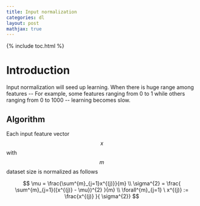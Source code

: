 ```yaml
---
title: Input normalization
categories: dl
layout: post
mathjax: true
---
```


{% include toc.html %}

# Introduction

Input normalization will seed up learning. When there is huge range among features -- For example, some features ranging from 0 to 1 while others ranging from 0 to 1000 -- learning becomes slow.



## Algorithm

Each input feature vector $$x$$ with $$m$$ dataset size is normalized as follows

$$
\mu = \frac{\sum^{m}_{j=1}x^{(j)}}{m} \\
\sigma^{2} = \frac{ \sum^{m}_{j=1}({x^{(j)} - \mu})^{2} }{m} \\
\forall^{m}_{j=1} \ x^{(j)} := \frac{x^{(j)} }{ \sigma^{2}}
$$

